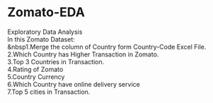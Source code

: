 # Zomato-EDA
Exploratory Data Analysis<br>
In this Zomato Dataset:<br>
    &nbsp1.Merge the column of Country form Country-Code Excel File.<br>
    2.Which Country has Higher Transaction in Zomato.<br>
    3.Top 3 Countries in Transaction.<br>
    4.Rating of Zomato<br>
    5.Country Currency<br>
    6.Which Country have online delivery service<br>
    7.Top 5 cities in Transaction.
